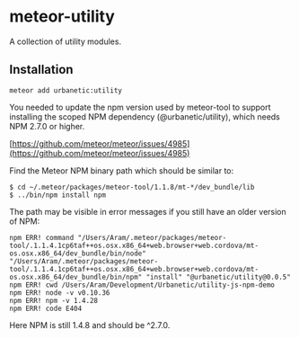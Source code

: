 # meteor-utility
A collection of utility modules.

## Installation

```
meteor add urbanetic:utility
```

You needed to update the npm version used by meteor-tool to support installing the scoped NPM dependency (@urbanetic/utility), which needs NPM 2.7.0 or higher.

[https://github.com/meteor/meteor/issues/4985](https://github.com/meteor/meteor/issues/4985)

Find the Meteor NPM binary path which should be similar to:

```
$ cd ~/.meteor/packages/meteor-tool/1.1.8/mt-*/dev_bundle/lib
$ ../bin/npm install npm
```

The path may be visible in error messages if you still have an older version of NPM:

```
npm ERR! command "/Users/Aram/.meteor/packages/meteor-tool/.1.1.4.1cp6taf++os.osx.x86_64+web.browser+web.cordova/mt-os.osx.x86_64/dev_bundle/bin/node" "/Users/Aram/.meteor/packages/meteor-tool/.1.1.4.1cp6taf++os.osx.x86_64+web.browser+web.cordova/mt-os.osx.x86_64/dev_bundle/bin/npm" "install" "@urbanetic/utility@0.0.5"
npm ERR! cwd /Users/Aram/Development/Urbanetic/utility-js-npm-demo
npm ERR! node -v v0.10.36
npm ERR! npm -v 1.4.28
npm ERR! code E404
```

Here NPM is still 1.4.8 and should be ^2.7.0.
